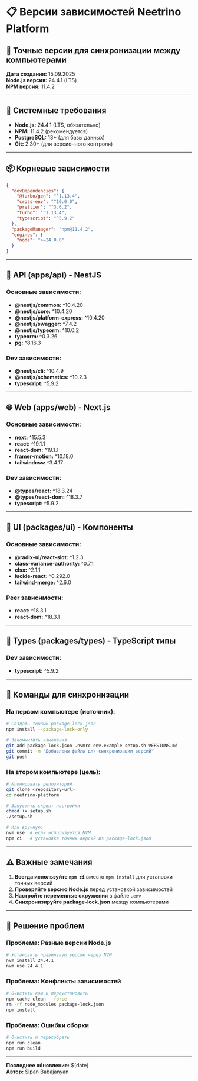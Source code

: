 # 📋 Версии зависимостей Neetrino Platform

## 🎯 Точные версии для синхронизации между компьютерами

**Дата создания:** 15.09.2025  
**Node.js версия:** 24.4.1 (LTS)  
**NPM версия:** 11.4.2

---

## 🔧 Системные требования

- **Node.js:** 24.4.1 (LTS, обязательно)
- **NPM:** 11.4.2 (рекомендуется)
- **PostgreSQL:** 13+ (для базы данных)
- **Git:** 2.30+ (для версионного контроля)

---

## 📦 Корневые зависимости

```json
{
  "devDependencies": {
    "@turbo/gen": "^1.13.4",
    "cross-env": "^10.0.0",
    "prettier": "^3.6.2",
    "turbo": "^1.13.4",
    "typescript": "^5.9.2"
  },
  "packageManager": "npm@11.4.2",
  "engines": {
    "node": ">=24.0.0"
  }
}
```

---

## 🚀 API (apps/api) - NestJS

### Основные зависимости:
- **@nestjs/common:** ^10.4.20
- **@nestjs/core:** ^10.4.20
- **@nestjs/platform-express:** ^10.4.20
- **@nestjs/swagger:** ^7.4.2
- **@nestjs/typeorm:** ^10.0.2
- **typeorm:** ^0.3.26
- **pg:** ^8.16.3

### Dev зависимости:
- **@nestjs/cli:** ^10.4.9
- **@nestjs/schematics:** ^10.2.3
- **typescript:** ^5.9.2

---

## 🌐 Web (apps/web) - Next.js

### Основные зависимости:
- **next:** ^15.5.3
- **react:** ^19.1.1
- **react-dom:** ^19.1.1
- **framer-motion:** ^10.18.0
- **tailwindcss:** ^3.4.17

### Dev зависимости:
- **@types/react:** ^18.3.24
- **@types/react-dom:** ^18.3.7
- **typescript:** ^5.9.2

---

## 🎨 UI (packages/ui) - Компоненты

### Основные зависимости:
- **@radix-ui/react-slot:** ^1.2.3
- **class-variance-authority:** ^0.7.1
- **clsx:** ^2.1.1
- **lucide-react:** ^0.292.0
- **tailwind-merge:** ^2.6.0

### Peer зависимости:
- **react:** ^18.3.1
- **react-dom:** ^18.3.1

---

## 📝 Types (packages/types) - TypeScript типы

### Dev зависимости:
- **typescript:** ^5.9.2

---

## 🔄 Команды для синхронизации

### На первом компьютере (источник):
```bash
# Создать точный package-lock.json
npm install --package-lock-only

# Закоммитить изменения
git add package-lock.json .nvmrc env.example setup.sh VERSIONS.md
git commit -m "Добавлены файлы для синхронизации версий"
git push
```

### На втором компьютере (цель):
```bash
# Клонировать репозиторий
git clone <repository-url>
cd neetrino-platform

# Запустить скрипт настройки
chmod +x setup.sh
./setup.sh

# Или вручную:
nvm use  # если используется NVM
npm ci   # установка точных версий из package-lock.json
```

---

## ⚠️ Важные замечания

1. **Всегда используйте `npm ci`** вместо `npm install` для установки точных версий
2. **Проверяйте версию Node.js** перед установкой зависимостей
3. **Настройте переменные окружения** в файле `.env`
4. **Синхронизируйте package-lock.json** между компьютерами

---

## 🐛 Решение проблем

### Проблема: Разные версии Node.js
```bash
# Установить правильную версию через NVM
nvm install 24.4.1
nvm use 24.4.1
```

### Проблема: Конфликты зависимостей
```bash
# Очистить кэш и переустановить
npm cache clean --force
rm -rf node_modules package-lock.json
npm install
```

### Проблема: Ошибки сборки
```bash
# Очистить и пересобрать
npm run clean
npm run build
```

---

**Последнее обновление:** $(date)  
**Автор:** Sipan Babajanyan
